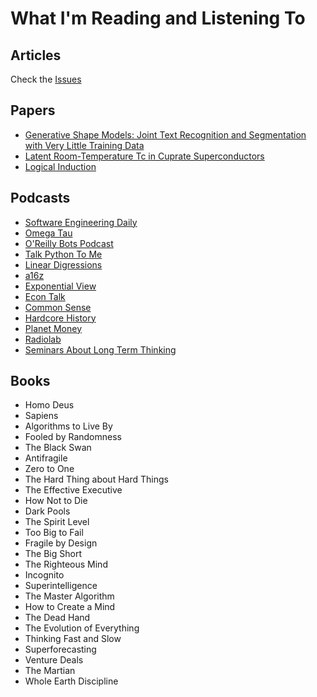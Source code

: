 # What I'm Reading and Listening To

## Articles
Check the [Issues](https://github.com/lucaswadedavis/reading-list/issues)

## Papers
- [Generative Shape Models: Joint Text Recognition and Segmentation with Very Little Training Data](https://arxiv.org/pdf/1611.02788.pdf)
- [Latent Room-Temperature Tc in Cuprate Superconductors](https://arxiv.org/pdf/1702.05001.pdf)
- [Logical Induction](https://intelligence.org/files/LogicalInduction.pdf)

## Podcasts
- [Software Engineering Daily](https://softwareengineeringdaily.com)
- [Omega Tau](http://omegataupodcast.net/)
- [O'Reilly Bots Podcast](https://www.oreilly.com/topics/oreilly-bots-podcast)
- [Talk Python To Me](https://talkpython.fm/)
- [Linear Digressions](http://lineardigressions.com/)
- [a16z](http://a16z.com/podcasts/)
- [Exponential View](https://soundcloud.com/exponentialview)
- [Econ Talk](http://www.econtalk.org/)
- [Common Sense](http://www.dancarlin.com/common-sense-home-landing-page/)
- [Hardcore History](http://www.dancarlin.com/hardcore-history-59-the-destroyer-of-worlds/)
- [Planet Money](http://www.npr.org/podcasts/510289/planet-money)
- [Radiolab](http://www.radiolab.org/series/podcasts/)
- [Seminars About Long Term Thinking](http://longnow.org/seminars/podcast/)

## Books
- Homo Deus
- Sapiens
- Algorithms to Live By
- Fooled by Randomness
- The Black Swan
- Antifragile
- Zero to One
- The Hard Thing about Hard Things
- The Effective Executive
- How Not to Die
- Dark Pools
- The Spirit Level
- Too Big to Fail
- Fragile by Design
- The Big Short
- The Righteous Mind
- Incognito
- Superintelligence
- The Master Algorithm
- How to Create a Mind
- The Dead Hand
- The Evolution of Everything
- Thinking Fast and Slow
- Superforecasting
- Venture Deals
- The Martian
- Whole Earth Discipline
